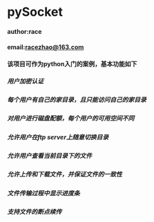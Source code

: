 # pySocket
#### author:race
#### email:racezhao@163.com
#### 该项目可作为python入门的案例，基本功能如下
##### 用户加密认证
##### 每个用户有自己的家目录，且只能访问自己的家目录
##### 对用户进行磁盘配额，每个用户的可用空间不同
##### 允许用户在ftp server上随意切换目录
##### 允许用户查看当前目录下的文件
##### 允许上传和下载文件，并保证文件的一致性
##### 文件传输过程中显示进度条
##### 支持文件的断点续传
